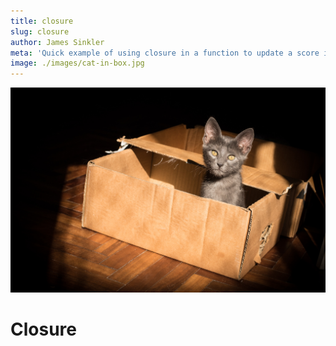```yaml
---
title: closure
slug: closure
author: James Sinkler
meta: 'Quick example of using closure in a function to update a score in a game'
image: ./images/cat-in-box.jpg
---
```


![cat in box contained](./images/cat-in-box.jpg)

# Closure
